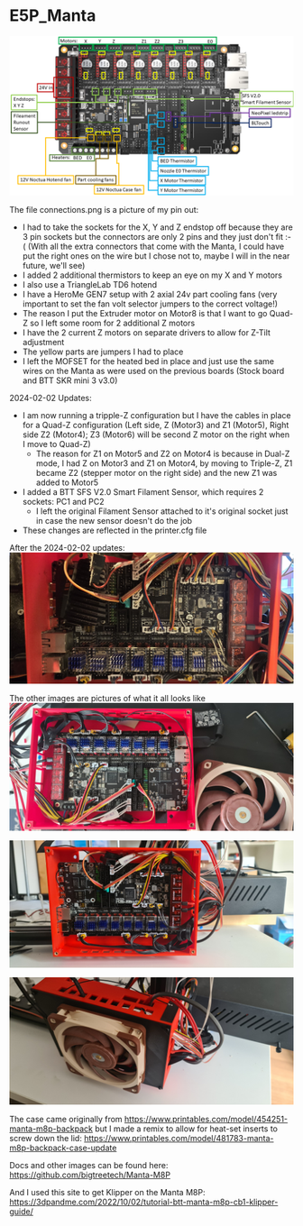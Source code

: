 # E5P_Manta

![connections2.png](connections2.png)

The file connections.png is a picture of my pin out:
 * I had to take the sockets for the X, Y and Z endstop off because they are 3 pin sockets but the connectors are only 2 pins and they just don't fit :-( (With all the extra connectors that come with the Manta, I could have put the right ones on the wire but I chose not to, maybe I will in the near future, we'll see)
 * I added 2 additional thermistors to keep an eye on my X and Y motors
 * I also use a TriangleLab TD6 hotend 
 * I have a HeroMe GEN7 setup with 2 axial 24v part cooling fans (very important to set the fan volt selector jumpers to the correct voltage!)
 * The reason I put the Extruder motor on Motor8 is that I want to go Quad-Z so I left some room for 2 additional Z motors
 * I have the 2 current Z motors on separate drivers to allow for Z-Tilt adjustment
 * The yellow parts are jumpers I had to place
 * I left the MOFSET for the heated bed in place and just use the same wires on the Manta as were used on the previous boards (Stock board and BTT SKR mini 3 v3.0)

2024-02-02 Updates:
 * I am now running a tripple-Z configuration but I have the cables in place for a Quad-Z configuration (Left side, Z (Motor3) and Z1 (Motor5), Right side Z2 (Motor4); Z3 (Motor6) will be second Z motor on the right when I move to Quad-Z)
   * The reason for Z1 on Motor5 and Z2 on Motor4 is because in Dual-Z mode, I had Z on Motor3 and Z1 on Motor4, by moving to Triple-Z, Z1 became Z2 (stepper motor on the right side) and the new Z1 was added to Motor5
 * I added a BTT SFS V2.0 Smart Filament Sensor, which requires 2 sockets: PC1 and PC2
   * I left the original Filament Sensor attached to it's original socket just in case the new sensor doesn't do the job
 * These changes are reflected in the printer.cfg file

After the 2024-02-02 updates:
![20240202_095552.jpg](20240202_095552.jpg)

The other images are pictures of what it all looks like
![20230506_092357.jpg](20230506_092357_rot.jpg)

![20230506_095101.jpg](20230506_095101.jpg)

![20230506_095725.jpg](20230506_095725.jpg)

The case came originally from https://www.printables.com/model/454251-manta-m8p-backpack but I made a remix to allow for heat-set inserts to screw down the lid: https://www.printables.com/model/481783-manta-m8p-backpack-case-update

Docs and other images can be found here: https://github.com/bigtreetech/Manta-M8P

And I used this site to get Klipper on the Manta M8P: https://3dpandme.com/2022/10/02/tutorial-btt-manta-m8p-cb1-klipper-guide/
